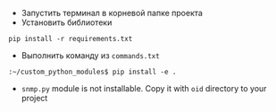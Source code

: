 * Запустить терминал в корневой папке проекта
* Установить библиотеки
```
pip install -r requirements.txt
```
* Выполнить команду из `commands.txt`
```
:~/custom_python_modules$ pip install -e .
```
* `snmp.py` module is not installable. Copy it with `oid` directory to your project
